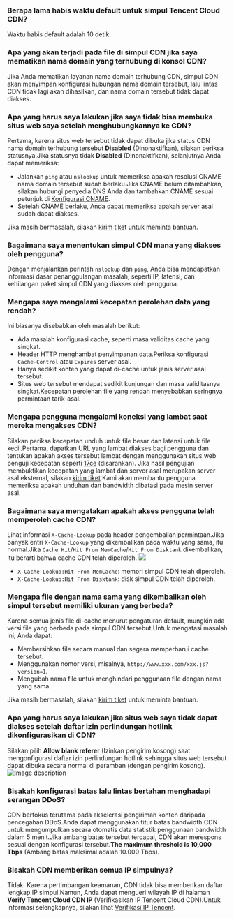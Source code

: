 [](id:q1)
### Berapa lama habis waktu default untuk simpul Tencent Cloud CDN?
Waktu habis default adalah 10 detik.

[](id:q2)
### Apa yang akan terjadi pada file di simpul CDN jika saya mematikan nama domain yang terhubung di konsol CDN?
Jika Anda mematikan layanan nama domain terhubung CDN, simpul CDN akan menyimpan konfigurasi hubungan nama domain tersebut, lalu lintas CDN tidak lagi akan dihasilkan, dan nama domain tersebut tidak dapat diakses.

[](id:q3)
### Apa yang harus saya lakukan jika saya tidak bisa membuka situs web saya setelah menghubungkannya ke CDN?
Pertama, karena situs web tersebut tidak dapat dibuka jika status CDN nama domain terhubung tersebut **Disabled** (Dinonaktifkan), silakan periksa statusnya.Jika statusnya tidak **Disabled** (Dinonaktifkan), selanjutnya Anda dapat memeriksa:
+ Jalankan `ping` atau `nslookup` untuk memeriksa apakah resolusi CNAME nama domain tersebut sudah berlaku.Jika CNAME belum ditambahkan, silakan hubungi penyedia DNS Anda dan tambahkan CNAME sesuai petunjuk di [Konfigurasi CNAME](https://intl.cloud.tencent.com/document/product/228/3121).
+ Setelah CNAME berlaku, Anda dapat memeriksa apakah server asal sudah dapat diakses.

Jika masih bermasalah, silakan [kirim tiket](https://console.cloud.tencent.com/workorder/category) untuk meminta bantuan.

[](id:q4)
### Bagaimana saya menentukan simpul CDN mana yang diakses oleh pengguna?
Dengan menjalankan perintah `nslookup` dan `ping`, Anda bisa mendapatkan informasi dasar penanggulangan masalah, seperti IP, latensi, dan kehilangan paket simpul CDN yang diakses oleh pengguna.

[](id:q5)
### Mengapa saya mengalami kecepatan perolehan data yang rendah?
Ini biasanya disebabkan oleh masalah berikut:
+ Ada masalah konfigurasi cache, seperti masa validitas cache yang singkat.
+ Header HTTP menghambat penyimpanan data.Periksa konfigurasi `Cache-Control` atau `Expires` server asal.
+ Hanya sedikit konten yang dapat di-cache untuk jenis server asal tersebut.
+ Situs web tersebut mendapat sedikit kunjungan dan masa validitasnya singkat.Kecepatan perolehan file yang rendah menyebabkan seringnya permintaan tarik-asal.

[](id:q6)
### Mengapa pengguna mengalami koneksi yang lambat saat mereka mengakses CDN?
Silakan periksa kecepatan unduh untuk file besar dan latensi untuk file kecil.Pertama, dapatkan URL yang lambat diakses bagi pengguna dan tentukan apakah akses tersebut lambat dengan menggunakan situs web penguji kecepatan seperti [17ce](http://www.17ce.com) (disarankan).
Jika hasil pengujian membuktikan kecepatan yang lambat dan server asal merupakan server asal eksternal, silakan [kirim tiket](https://console.cloud.tencent.com/workorder/category).Kami akan membantu pengguna memeriksa apakah unduhan dan bandwidth dibatasi pada mesin server asal.

[](id:q7)
### Bagaimana saya mengatakan apakah akses pengguna telah memperoleh cache CDN?
Lihat informasi `X-Cache-Lookup` pada header pengembalian permintaan.Jika banyak entri `X-Cache-Lookup` yang dikembalikan pada waktu yang sama, itu normal.Jika `Cache Hit`/`Hit From MemCache`/`Hit From Disktank` dikembalikan, itu berarti bahwa cache CDN telah diperoleh.
![](https://mc.qcloudimg.com/static/img/64ac912c895b36f0241a927df6da3543/image.png)
+ `X-Cache-Lookup:Hit From MemCache`: memori simpul CDN telah diperoleh.
+ `X-Cache-Lookup:Hit From Disktank`: disk simpul CDN telah diperoleh.

[](id:q8)
### Mengapa file dengan nama sama yang dikembalikan oleh simpul tersebut memiliki ukuran yang berbeda?
Karena semua jenis file di-cache menurut pengaturan default, mungkin ada versi file yang berbeda pada simpul CDN tersebut.Untuk mengatasi masalah ini, Anda dapat:
+ Membersihkan file secara manual dan segera memperbarui cache tersebut.
+ Menggunakan nomor versi, misalnya, ```http://www.xxx.com/xxx.js?version=1```.
+ Mengubah nama file untuk menghindari penggunaan file dengan nama yang sama.

Jika masih bermasalah, silakan [kirim tiket](https://console.cloud.tencent.com/workorder/category) untuk meminta bantuan.

[](id:q9)
### Apa yang harus saya lakukan jika situs web saya tidak dapat diakses setelah daftar izin perlindungan hotlink dikonfigurasikan di CDN?

Silakan pilih **Allow blank referer** (Izinkan pengirim kosong) saat mengonfigurasi daftar izin perlindungan hotlink sehingga situs web tersebut dapat dibuka secara normal di peramban (dengan pengirim kosong).
![Image description](https://main.qcloudimg.com/raw/3ec77732d4f5266278af2e8f569b08a2.png)

[](id:q10)
### Bisakah konfigurasi batas lalu lintas bertahan menghadapi serangan DDoS?

CDN berfokus terutama pada akselerasi pengiriman konten daripada pencegahan DDoS.Anda dapat menggunakan fitur batas bandwidth CDN untuk mengumpulkan secara otomatis data statistik penggunaan bandwidth dalam 5 menit.Jika ambang batas tersebut tercapai, CDN akan merespons sesuai dengan konfigurasi tersebut.**The maximum threshold is 10,000 Tbps** (Ambang batas maksimal adalah 10.000 Tbps).

[](id:q11)
### Bisakah CDN memberikan semua IP simpulnya?
Tidak. Karena pertimbangan keamanan, CDN tidak bisa memberikan daftar lengkap IP simpul.Namun, Anda dapat mengueri wilayah IP di halaman **Verify Tencent Cloud CDN IP** (Verifikasikan IP Tencent Cloud CDN).Untuk informasi selengkapnya, silakan lihat [Verifikasi IP Tencent](https://intl.cloud.tencent.com/document/product/228/10747).
